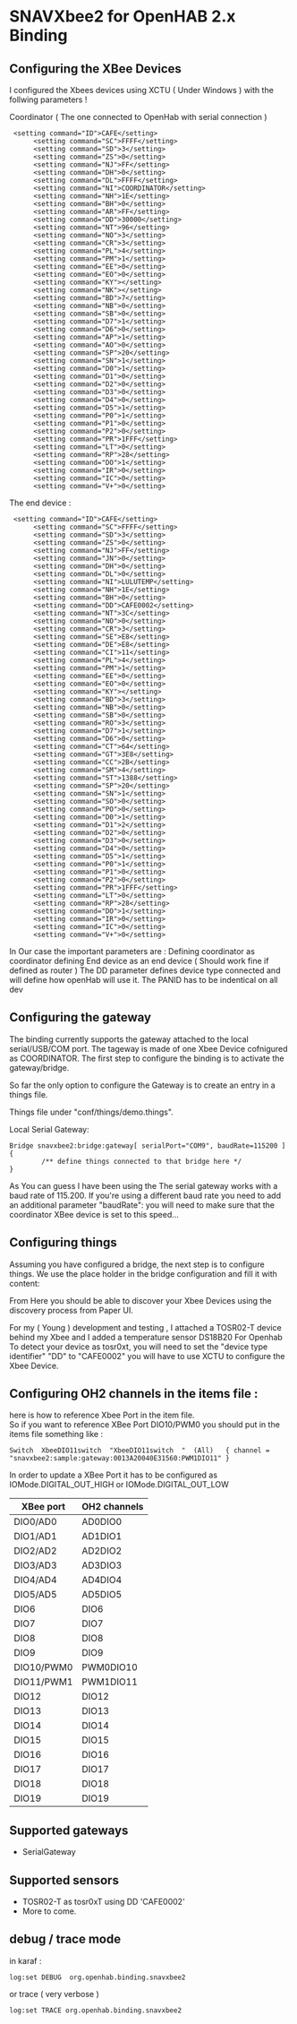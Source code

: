 # SNAVXbee2 for OpenHAB 2.x Binding

## Configuring the XBee Devices 
I configured the Xbees devices using XCTU ( Under Windows ) with the follwing parameters ! 

Coordinator ( The one connected to OpenHab with serial connection ) 
```
 <setting command="ID">CAFE</setting>
      <setting command="SC">FFFF</setting>
      <setting command="SD">3</setting>
      <setting command="ZS">0</setting>
      <setting command="NJ">FF</setting>
      <setting command="DH">0</setting>
      <setting command="DL">FFFF</setting>
      <setting command="NI">COORDINATOR</setting>
      <setting command="NH">1E</setting>
      <setting command="BH">0</setting>
      <setting command="AR">FF</setting>
      <setting command="DD">30000</setting>
      <setting command="NT">96</setting>
      <setting command="NO">3</setting>
      <setting command="CR">3</setting>
      <setting command="PL">4</setting>
      <setting command="PM">1</setting>
      <setting command="EE">0</setting>
      <setting command="EO">0</setting>
      <setting command="KY"></setting>
      <setting command="NK"></setting>
      <setting command="BD">7</setting>
      <setting command="NB">0</setting>
      <setting command="SB">0</setting>
      <setting command="D7">1</setting>
      <setting command="D6">0</setting>
      <setting command="AP">1</setting>
      <setting command="AO">0</setting>
      <setting command="SP">20</setting>
      <setting command="SN">1</setting>
      <setting command="D0">1</setting>
      <setting command="D1">0</setting>
      <setting command="D2">0</setting>
      <setting command="D3">0</setting>
      <setting command="D4">0</setting>
      <setting command="D5">1</setting>
      <setting command="P0">1</setting>
      <setting command="P1">0</setting>
      <setting command="P2">0</setting>
      <setting command="PR">1FFF</setting>
      <setting command="LT">0</setting>
      <setting command="RP">28</setting>
      <setting command="DO">1</setting>
      <setting command="IR">0</setting>
      <setting command="IC">0</setting>
      <setting command="V+">0</setting>
```

The end device : 
```
 <setting command="ID">CAFE</setting>
      <setting command="SC">FFFF</setting>
      <setting command="SD">3</setting>
      <setting command="ZS">0</setting>
      <setting command="NJ">FF</setting>
      <setting command="JN">0</setting>
      <setting command="DH">0</setting>
      <setting command="DL">0</setting>
      <setting command="NI">LULUTEMP</setting>
      <setting command="NH">1E</setting>
      <setting command="BH">0</setting>
      <setting command="DD">CAFE0002</setting>
      <setting command="NT">3C</setting>
      <setting command="NO">0</setting>
      <setting command="CR">3</setting>
      <setting command="SE">E8</setting>
      <setting command="DE">E8</setting>
      <setting command="CI">11</setting>
      <setting command="PL">4</setting>
      <setting command="PM">1</setting>
      <setting command="EE">0</setting>
      <setting command="EO">0</setting>
      <setting command="KY"></setting>
      <setting command="BD">3</setting>
      <setting command="NB">0</setting>
      <setting command="SB">0</setting>
      <setting command="RO">3</setting>
      <setting command="D7">1</setting>
      <setting command="D6">0</setting>
      <setting command="CT">64</setting>
      <setting command="GT">3E8</setting>
      <setting command="CC">2B</setting>
      <setting command="SM">4</setting>
      <setting command="ST">1388</setting>
      <setting command="SP">20</setting>
      <setting command="SN">1</setting>
      <setting command="SO">0</setting>
      <setting command="PO">0</setting>
      <setting command="D0">1</setting>
      <setting command="D1">2</setting>
      <setting command="D2">0</setting>
      <setting command="D3">0</setting>
      <setting command="D4">0</setting>
      <setting command="D5">1</setting>
      <setting command="P0">1</setting>
      <setting command="P1">0</setting>
      <setting command="P2">0</setting>
      <setting command="PR">1FFF</setting>
      <setting command="LT">0</setting>
      <setting command="RP">28</setting>
      <setting command="DO">1</setting>
      <setting command="IR">0</setting>
      <setting command="IC">0</setting>
      <setting command="V+">0</setting>
```

In Our case the important parameters are : 
Defining coordinator as coordinator
defining End device as an end device ( Should work fine if defined as router ) 
The DD parameter defines device type connected and will define how openHab will use it.
The PANID has to be  indentical on all dev 



## Configuring the gateway

The binding currently supports the gateway attached to the local serial/USB/COM port. The tageway is made of one Xbee Device cofnigured as COORDINATOR.
The first step to configure the binding is to activate the gateway/bridge. 

So far the only option to configure the Gateway is to create an entry in a things file.

Things file under "conf/things/demo.things".

Local Serial Gateway:

```
Bridge snavxbee2:bridge:gateway[ serialPort="COM9", baudRate=115200 ] 
{
        /** define things connected to that bridge here */
}
```

As You can guess I have been using the The serial gateway works with a baud rate of 115.200. If you're using a different baud rate you need to add an additional parameter "baudRate":
you will need to make sure that the coordinator XBee device is set to this speed... 

  
  
## Configuring things

Assuming you have configured a bridge, the next step is to configure things. We use the place holder in the bridge configuration and fill it with content:

From Here you should be able to discover your Xbee Devices using the discovery process from Paper UI. 

For my ( Young ) development and testing , I  attached a TOSR02-T  device behind my Xbee  and I added a temperature sensor DS18B20
For Openhab To detect your device as tosr0xt, you will need to set the "device type identifier" "DD" to "CAFE0002"
you will have to use XCTU to configure the Xbee Device. 



## Configuring OH2 channels in the items file : 

here is how to reference Xbee Port in the item file.  
So if you want to reference XBee Port DIO10/PWM0 you should put in the items file something like : 

    Switch  XbeeDIO11switch  "XbeeDIO11switch  "  (All)   { channel = "snavxbee2:sample:gateway:0013A20040E31560:PWM1DIO11" }
    
In order to update a XBee Port  it has to be configured as IOMode.DIGITAL_OUT_HIGH or IOMode.DIGITAL_OUT_LOW

XBee port     | OH2 channels
------------- | -------------
DIO0/AD0      |   AD0DIO0 
DIO1/AD1      |   AD1DIO1
DIO2/AD2      |   AD2DIO2
DIO3/AD3      |   AD3DIO3
DIO4/AD4      |   AD4DIO4
DIO5/AD5      |   AD5DIO5
DIO6          |   DIO6    
DIO7          |   DIO7
DIO8          |   DIO8    
DIO9          |   DIO9
DIO10/PWM0    |   PWM0DIO10
DIO11/PWM1    |   PWM1DIO11
DIO12         |   DIO12
DIO13         |   DIO13
DIO14         |   DIO14
DIO15         |   DIO15
DIO16         |   DIO16
DIO17         |   DIO17
DIO18         |   DIO18
DIO19         |   DIO19



## Supported gateways

- SerialGateway

## Supported sensors

- TOSR02-T as tosr0xT using DD 'CAFE0002' 
- More to come.   


## debug / trace mode
in karaf : 

```
log:set DEBUG  org.openhab.binding.snavxbee2
```
 
 or trace ( very verbose ) 
 
 ```
log:set TRACE org.openhab.binding.snavxbee2
```